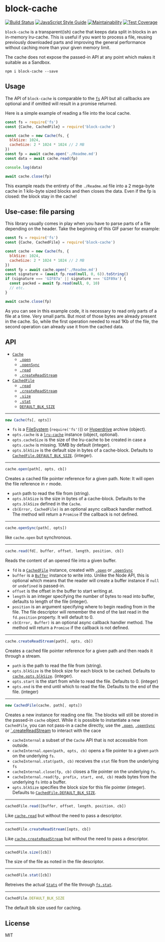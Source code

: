 # block-cache

[![Build Status](https://travis-ci.org/martinheidegger/block-cache.svg?branch=master)](https://travis-ci.org/martinheidegger/block-cache)
[![JavaScript Style Guide](https://img.shields.io/badge/code_style-standard-brightgreen.svg)](https://standardjs.com)
[![Maintainability](https://api.codeclimate.com/v1/badges/16ad2e5bd41ce529ae97/maintainability)](https://codeclimate.com/github/martinheidegger/block-cache/maintainability)
[![Test Coverage](https://api.codeclimate.com/v1/badges/16ad2e5bd41ce529ae97/test_coverage)](https://codeclimate.com/github/martinheidegger/block-cache/test_coverage)

`block-cache` is a transparent(ish) cache that keeps data split in blocks in
an in-memory lru-cache. This is useful if you want to process a file, reusing
previously downloaded parts and improving the general performance without
caching more than your given memory limit.

The cache does not expose the passed-in API at any point which makes it
suitable as a Sandbox.

`npm i block-cache --save`

## Usage

The API of `block-cache` is comparable to the
[`fs`](https://nodejs.org/api/fs.html) API but all callbacks are optional and
if omitted will result in a promise returned.

Here is a simple example of reading a file into the local cache.

```javascript
const fs = require('fs')
const {Cache, CachedFile} = require('block-cache')

const cache = new Cache(fs, {
  blkSize: 1024,
  cacheSize: 2 * 1024 * 1024 // 2 MB
})
const fp = await cache.open('./Readme.md')
const data = await cache.read(fp)

console.log(data)

await cache.close(fp)
```

This example reads the entirety of the `./Readme.md` file into a 2 mega-byte
cache in 1 kilo-byte sized blocks and then closes the data. Even if the fp is
closed: the block stay in the cache!

## Use-case: file parsing

This library usually comes in play when you have to parse parts of a file
depending on the header. Take the beginning of this GIF parser for example:

```javascript
const fs = require('fs')
const {Cache, CachedFile} = require('block-cache')

const cache = new Cache(fs, {
  blkSize: 1024,
  cacheSize: 2 * 1024 * 1024 // 2 MB
})
const fp = await cache.open('./Readme.md')
const signature = (await fp.read(null, 0, 6)).toString()
if (signature === 'GIF87a' || signature === 'GIF89a') {
  const packed = await fp.read(null, 0, 10)
  // etc.
}

await cache.close(fp)
```

As you can see in this example code, it is necessary to read only parts of a
file at a time. Very small parts. But most of those bytes are already
present in the cache. So, while the first operation needed to read 1Kb of
the file, the second operation can already use it from the cached data.

## API

- [`Cache`](#Cache)
    - [`.open`](#cache.open)
    - [`.openSync`](#cache.openSync)
    - [`.read`](#cache.read)
    - [`.createReadStream`](#cache.createReadStream)
- [`CachedFile`](#CachedFile)
    - [`.read`](#cachedFile.read)
    - [`.createReadStream`](#cachedFile.createReadStream)
    - [`.size`](#cachedFile.size)
    - [`.stat`](#cachedFile.stat)
    - [`DEFAULT_BLK_SIZE`](#CachedFile.DEFAULT_BLK_SIZE)

---

<a name="Cache"></a>

```javascript
new Cache(fs[, opts])
```

- `fs` is a [FileSystem](https://nodejs.org/api/fs.html) (`require('fs')`)) or
    [Hyperdrive](https://github.com/mafintosh/hyperdrive) archive (object).
- `opts.cache` is a [`lru-cache`](https://github.com/isaacs/node-lru-cache)
    instance (object, optional).
- `opts.cacheSize` is the size of the lru-cache to be created in case a
    `opts.cache` is missing. 10MB by default (integer).
- `opts.blkSize` is the default size in bytes of a cache-block. Defaults to
    [`CachedFile.DEFAULT_BLK_SIZE`](#CachedFile.DEFAULT_BLK_SIZE). (integer).

---

<a name="cache.open"></a>

```javascript
cache.open(path[, opts, cb])
```

Creates a cached file pointer reference for a given path. Note: It will open
the file reference in `r` mode.

- `path` path to read the file from (string).
- `opts.blkSize` is the size in bytes of a cache-block. Defaults to the
    `opts.blkSize` defined in the `Cache`.
- `cb(Error, CachedFile)` is an optional async callback handler method.
    The method will return a `Promise` if the callback is not defined.

---

<a name="cache.openSync"></a>

```javascript
cache.openSync(path[, opts])
```

like `cache.open` but synchronous.

---

<a name="cache.read"></a>

```javascript
cache.read(fd[, buffer, offset, length, position, cb])
```

Reads the content of an opened file into a given buffer.

- `fd` is a [`CachedFile`](#CachedFile) instance, created
    with [`.open`](#cache.open) or [`.openSync`](#cache.openSync)
- `buffer` is a [`Buffer`](https://nodejs.org/api/buffer.html) instance to
    write into. Unlike the Node API, this is optional which means that the
    reader will create a buffer instance if `null` or `undefined` is passed-in.
- `offset` is the offset in the buffer to start writing at.
- `length` is an integer specifying the number of bytes to read into buffer,
    defaults to length of the file (integer).
- `position` is an argument specifying where to begin reading from in the file.
    The file descriptor will remember the end of the last read in the
   `fd.position` property. It will default to 0.
- `cb(Error, Buffer)` is an optional async callback handler method. The method
    will return a `Promise` if the callback is not defined.

---

<a name="cache.createReadStream"></a>

```javascript
cache.createReadStream(path[, opts, cb])
```

Creates a cached file pointer reference for a given path and then reads it
through a stream.

- `path` is the path to read the file from (string).
- `opts.blkSize` is the block size for each block to be cached. Defaults
    to [`cache.opts.blkSize`](#Cache). (integer).
- `opts.start` is the start from while to read the file. Defaults to 0. (integer)
- `opts.end` is the end until which to read the file. Defaults to the end of
    the file. (integer)

---

<a name="CachedFile"></a>

```javascript
new CachedFile(cache, path[, opts])
```

Creates a new instance for reading one file. The blocks will still be stored in
the passed-in `cache` object. While it is possible to instantiate a new
`CachedFile`, you can not pass-in a cache directly, use the
[`.open`](#cache.open), [`.openSync`](#cache.openSync) or
[`.createReadStream](#cache.createReadStream) to interact with the cace

- `cacheInternal` a subset of the `Cache` API that is not accessible from
    outside.
- `cacheInternal.open(path, opts, cb)` opens a file pointer to a given `path`
    on the underlying `fs`.
- `cacheInternal.stat(path, cb)` receives the `stat` file from the underlying
   `fs`
- `cacheInternal.close(fp, cb)` closes a file pointer on the underlying `fs`.
- `cacheInternal.read(fp, prefix, start, end, cb)` reads bytes from the
    underlying `fs` into a buffer.
- `opts.blkSize` specifies the block size for this file pointer (integer).
    Defaults to [`CachedFile.DEFAULT_BLK_SIZE`](#CachedFile.DEFAULT_BLK_SIZE).

---

<a name="cachedFile.read"></a>

```javascript
cachedFile.read([buffer, offset, length, position, cb])
```

Like [`cache.read`](#cache.read) but without the need to pass a descriptor.

---

<a name="cachedFile.createReadStream"></a>

```javascript
cachedFile.createReadStream([opts, cb])
```

Like [`cache.createReadStream`](#cache.createReadStream) but without the need
to pass a descriptor.

---

<a name="cachedFile.size"></a>

```javascript
cachedFile.size([cb])
```

The size of the file as noted in the file descriptor.

---

<a name="cachedFile.stat"></a>

```javascript
cachedFile.stat([cb])
```

Retreives the actual
[`Stats`](https://nodejs.org/api/fs.html#fs_class_fs_stats) of the file
through [`fs.stat`](https://nodejs.org/api/fs.html#fs_class_fs_stats).

---

<a name="CachedFile.DEFAULT_BLK_SIZE"></a>

```javascript
CachedFile.DEFAULT_BLK_SIZE
```

The default blk size used for caching.

## License

MIT
